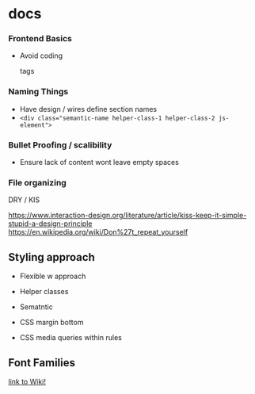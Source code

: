 # docs

### Frontend Basics
- Avoid coding <p> tags
  
### Naming Things
- Have design / wires define section names
- `<div class="semantic-name helper-class-1 helper-class-2 js-element">`

### Bullet Proofing / scalibility
- Ensure lack of content wont leave empty spaces
### File organizing

DRY / KIS

https://www.interaction-design.org/literature/article/kiss-keep-it-simple-stupid-a-design-principle
https://en.wikipedia.org/wiki/Don%27t_repeat_yourself

## Styling approach
- Flexible w approach
- Helper classes
- Sematntic 


- CSS margin bottom
- CSS media queries within rules

## Font Families


[link to Wiki!](https://github.com/d-e-v-group/docs/wiki)
